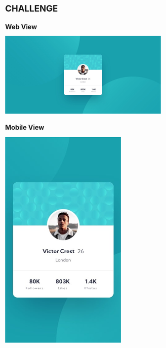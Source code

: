 # CHALLENGE
## Web View
![](./design/desktop-design.jpg)
## Mobile View
![](./design/mobile-design.jpg)

